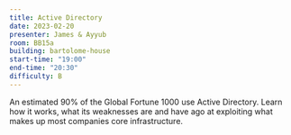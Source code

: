 ```yaml
---
title: Active Directory
date: 2023-02-20
presenter: James & Ayyub
room: BB15a
building: bartolome-house
start-time: "19:00"
end-time: "20:30"
difficulty: B
---
```


An estimated 90% of the Global Fortune 1000 use Active Directory. Learn how it works, what its weaknesses are and have ago at exploiting what makes up most companies core infrastructure.

